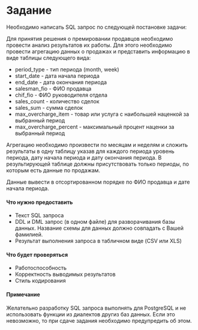 # Задание
Необходимо написать SQL запрос по следующей постановке задачи:

Для принятия решения о премировании продавцов необходимо провести анализ результатов их работы. Для этого необходимо провести агрегацию данных о продажах и представить информацию  в виде таблицы следующего вида:

- period_type - тип периода (month, week)
- start_date - дата начала периода
- end_date - дата окончания периода
- salesman_fio - ФИО продавца
- chif_fio - ФИО руководителя отдела
- sales_count - количество сделок
- sales_sum - сумма сделок
- max_overcharge_item - товар или услуга с наибольшей наценкой за выбранный период
- max_overcharge_percent - максимальный процент наценки за выбранный период

Агрегацию необходимо произвести по месяцам и неделям и сложить результаты в одну таблицу указав для каждого периода уровень периода, дату начала периода и дату окончания периода. В результирующей таблице должны присутствовать только периоды, по которым есть данные по продажам.

Данные вывести в отсортированном порядке по ФИО продавца и дате начала периода.

#### Что нужно предоставить

- Текст SQL запроса
- DDL и DML запрос (в одном файле) для разворачивания базы данных. Название схемы для данных должно совпадать с Вашей фамилией.
- Результат выполнения запроса в табличном виде (CSV или XLS)

#### Что будет проверяться

- Работоспособность
- Корректность выводимых результатов
- Стиль кодирования

#### Примечание

Желательно разработку SQL запроса выполнять для PostgreSQL и не использовать функции из диалектов другиз баз данных. Если это невозможно, то при сдаче задания необходимо предупредить об этом.
